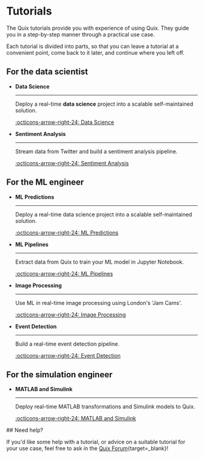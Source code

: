 # Tutorials
 
The Quix tutorials provide you with experience of using Quix. They guide you in a step-by-step manner through a practical use case. 

Each tutorial is divided into parts, so that you can leave a tutorial at a convenient point, come back to it later, and continue where you left off.

## For the data scientist

<div class="grid cards" markdown>

-   __Data Science__

    ---
    
    Deploy a real-time **data science** project into a scalable self-maintained solution.

    [:octicons-arrow-right-24: Data Science](./data-science/index.md)


-   __Sentiment Analysis__

    ---
    
    Stream data from Twitter and build a sentiment analysis pipeline.

    [:octicons-arrow-right-24: Sentiment Analysis](./sentiment-analysis/index.md)
    
</div>

## For the ML engineer

<div class="grid cards" markdown>

-   __ML Predictions__

    ---
    
    Deploy a real-time data science project into a scalable self-maintained solution.

    [:octicons-arrow-right-24: ML Predictions](./data-science/index.md)

-   __ML Pipelines__

    ---
    
    Extract data from Quix to train your ML model in Jupyter Notebook.
    
    [:octicons-arrow-right-24: ML Pipelines](./train-and-deploy-ml/index.md)
    
-   __Image Processing__

    ---
    
    Use ML in real-time image processing using London's 'Jam Cams'.

    [:octicons-arrow-right-24: Image Processing](./image-processing/index.md)

-   __Event Detection__

    ---
    
    Build a real-time event detection pipeline.

    [:octicons-arrow-right-24: Event Detection](./eventDetection/index.md)

</div>

## For the simulation engineer

<div class="grid cards" markdown>

-   __MATLAB and Simulink__

    ---
    
    Deploy real-time MATLAB transformations and Simulink models to Quix.

    [:octicons-arrow-right-24: MATLAB and Simulink](./matlab/matlab-and-simulink.md)

</div>
## Need help?

If you'd like some help with a tutorial, or advice on a suitable tutorial for your use case, feel free to ask in the [Quix Forum](https://forum.quix.io/){target=_blank}!
